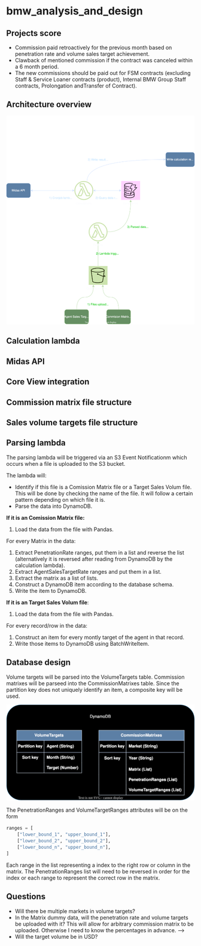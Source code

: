# bmw_analysis_and_design

## Projects score
- Commission paid retroactively for the previous month based on penetration rate and volume sales target achievement.
- Clawback of mentioned commission if the contract was canceled within a 6 month period.
- The new commissions should be paid out for FSM contracts (excluding Staff & Service Loaner contracts (product), Internal BMW Group Staff contracts, Prolongation andTransfer of Contract).


## Architecture overview 

![Initial draft of architecture](architecture.svg)

## Calculation lambda

## Midas API

## Core View integration

## Commission matrix file structure

## Sales volume targets file structure

## Parsing lambda
The parsing lambda will be triggered via an S3 Event Notificationm which occurs when a file is uploaded to the S3 bucket.

The lambda will:
- Identify if this file is a Comission Matrix file or a Target Sales Volum file. This will be done by checking the name of the file. It will follow a certain pattern depending on which file it is.
- Parse the data into DynamoDB.

**If it is an Comission Matrix file:**
1. Load the data from the file with Pandas.

For every Matrix in the data:
1. Extract PenetrationRate ranges, put them in a list and reverse the list (alternatively it is reversed after reading from DynamoDB by the calculation lambda).
2. Extract AgentSalesTargetRate ranges and put them in a list.
3. Extract the matrix as a list of lists.
4. Construct a DynamoDB item according to the database schema.
5. Write the item to DynamoDB.

**If it is an Target Sales Volum file**:
1. Load the data from the file with Pandas.

For every record/row in the data:
1. Construct an item for every montly target of the agent in that record.
2. Write those items to DynamoDB using BatchWriteItem.

## Database design
Volume targets will be parsed into the VolumeTargets table. Commission matrixes will be parseed into the CommissionMatrixes table. Since the partition key does not uniquely identify an item, a composite key will be used. 

![Initial draft of architecture](database.svg)

The PenetrationRanges and VolumeTargetRanges attributes will be on the form
```python
ranges = [
    ["lower_bound_1", "upper_bound_1"],
    ["lower_bound_2", "upper_bound_2"],
    ["lower_bound_n", "upper_bound_n"],
]
```
Each range in the list representing a index to the right row or column in the matrix. The PenetrationRanges list will need to be reversed in order for the index or each range to represent the correct row in the matrix.


## Questions
- Will there be multiple markets in volume targets?
- In the Matrix dummy data, will the penetration rate and volume targets be uploaded with it? This will allow for arbitrary commission matrix to be uploaded. Otherwise I need to know the percentages in advance. --> 
- Will the target volume be in USD?